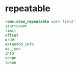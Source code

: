 # repeatable

```html
<cms:show_repeatable var='field'
startcount
limit
offset
order
extended_info
as_json
into
scope
token
```
